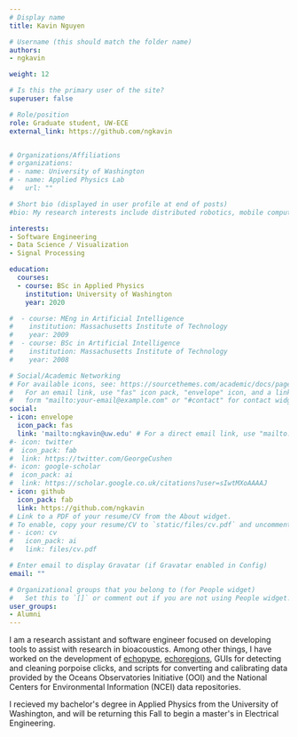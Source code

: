 ```yaml
---
# Display name
title: Kavin Nguyen

# Username (this should match the folder name)
authors:
- ngkavin

weight: 12

# Is this the primary user of the site?
superuser: false

# Role/position
role: Graduate student, UW-ECE
external_link: https://github.com/ngkavin


# Organizations/Affiliations
# organizations:
# - name: University of Washington
# - name: Applied Physics Lab
#   url: ""

# Short bio (displayed in user profile at end of posts)
#bio: My research interests include distributed robotics, mobile computing and programmable matter.

interests:
- Software Engineering
- Data Science / Visualization
- Signal Processing

education:
  courses:
  - course: BSc in Applied Physics
    institution: University of Washington
    year: 2020

#  - course: MEng in Artificial Intelligence
#    institution: Massachusetts Institute of Technology
#    year: 2009
#  - course: BSc in Artificial Intelligence
#    institution: Massachusetts Institute of Technology
#    year: 2008

# Social/Academic Networking
# For available icons, see: https://sourcethemes.com/academic/docs/page-builder/#icons
#   For an email link, use "fas" icon pack, "envelope" icon, and a link in the
#   form "mailto:your-email@example.com" or "#contact" for contact widget.
social:
- icon: envelope
  icon_pack: fas
  link: 'mailto:ngkavin@uw.edu' # For a direct email link, use "mailto:test@example.org".
#- icon: twitter
#  icon_pack: fab
#  link: https://twitter.com/GeorgeCushen
#- icon: google-scholar
#  icon_pack: ai
#  link: https://scholar.google.co.uk/citations?user=sIwtMXoAAAAJ
- icon: github
  icon_pack: fab
  link: https://github.com/ngkavin
# Link to a PDF of your resume/CV from the About widget.
# To enable, copy your resume/CV to `static/files/cv.pdf` and uncomment the lines below.
# - icon: cv
#   icon_pack: ai
#   link: files/cv.pdf

# Enter email to display Gravatar (if Gravatar enabled in Config)
email: ""

# Organizational groups that you belong to (for People widget)
#   Set this to `[]` or comment out if you are not using People widget.
user_groups:
- Alumni
---
```


I am a research assistant and software engineer focused on developing tools to assist with research in bioacoustics. Among other things, I have worked on the development of [echopype](https://github.com/OSOceanAcoustics/echopype), [echoregions](https://github.com/OSOceanAcoustics/echoregions), GUIs for detecting and cleaning porpoise clicks, and scripts for converting and calibrating data provided by the Oceans Observatories Initiative (OOI) and the National Centers for Environmental Information (NCEI) data repositories.

I recieved my bachelor's degree in Applied Physics from the University of Washington, and will be returning this Fall to begin a master's in Electrical Engineering.

